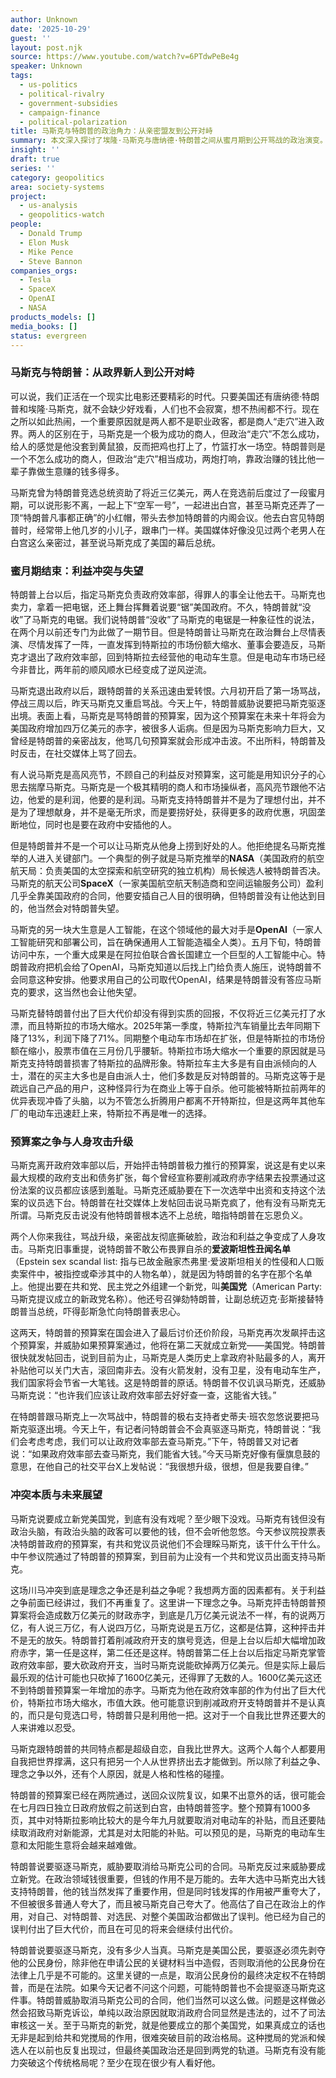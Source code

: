 ```yaml
---
author: Unknown
date: '2025-10-29'
guest: ''
layout: post.njk
source: https://www.youtube.com/watch?v=6PTdwPeBe4g
speaker: Unknown
tags:
  - us-politics
  - political-rivalry
  - government-subsidies
  - campaign-finance
  - political-polarization
title: 马斯克与特朗普的政治角力：从亲密盟友到公开对峙
summary: 本文深入探讨了埃隆·马斯克与唐纳德·特朗普之间从蜜月期到公开骂战的政治演变。从马斯克对特朗普竞选的巨额资助，到因政府职位和商业利益未获满足而产生的失望，再到对特朗普预算案的激烈抨击，以及两人升级至人身攻击的言语交锋。文章分析了这场冲突背后理念与利益交织的复杂性，以及对马斯克商业帝国和美国政治格局的潜在影响。
insight: ''
draft: true
series: ''
category: geopolitics
area: society-systems
project:
  - us-analysis
  - geopolitics-watch
people:
  - Donald Trump
  - Elon Musk
  - Mike Pence
  - Steve Bannon
companies_orgs:
  - Tesla
  - SpaceX
  - OpenAI
  - NASA
products_models: []
media_books: []
status: evergreen
---
```

### 马斯克与特朗普：从政界新人到公开对峙

可以说，我们正活在一个现实比电影还要精彩的时代。只要美国还有唐纳德·特朗普和埃隆·马斯克，就不会缺少好戏看，人们也不会寂寞，想不热闹都不行。现在之所以如此热闹，一个重要原因就是两人都不是职业政客，都是商人“走穴”进入政界。两人的区别在于，马斯克是一个极为成功的商人，但政治“走穴”不怎么成功，给人的感觉是他没套到黄鼠狼，反而把鸡也打上了，竹篮打水一场空。特朗普则是一个不怎么成功的商人，但政治“走穴”相当成功，两炮打响，靠政治赚的钱比他一辈子靠做生意赚的钱多得多。

马斯克曾为特朗普竞选总统资助了将近三亿美元，两人在竞选前后度过了一段蜜月期，可以说形影不离，一起上下“空军一号”，一起进出白宫，甚至马斯克还弄了一顶“特朗普凡事都正确”的小红帽，带头去参加特朗普的内阁会议。他去白宫见特朗普时，经常带上他几岁的小儿子，跟串门一样。美国媒体好像没见过两个老男人在白宫这么亲密过，甚至说马斯克成了美国的幕后总统。

### 蜜月期结束：利益冲突与失望

特朗普上台以后，指定马斯克负责政府效率部，得罪人的事全让他去干。马斯克也卖力，拿着一把电锯，还上舞台挥舞着说要“锯”美国政府。不久，特朗普就“没收”了马斯克的电锯。我们说特朗普“没收”了马斯克的电锯是一种象征性的说法，在两个月以前还专门为此做了一期节目。但是特朗普让马斯克在政治舞台上尽情表演、尽情发挥了一阵，一直发挥到特斯拉的市场份额大缩水、董事会要造反，马斯克才退出了政府效率部，回到特斯拉去经营他的电动车生意。但是电动车市场已经今非昔比，两年前的顺风顺水已经变成了逆风逆流。

马斯克退出政府以后，跟特朗普的关系迅速由爱转恨。六月初开启了第一场骂战，停战三周以后，昨天马斯克又重启骂战。今天上午，特朗普威胁说要把马斯克驱逐出境。表面上看，马斯克是骂特朗普的预算案，因为这个预算案在未来十年将会为美国政府增加四万亿美元的赤字，被很多人诟病。但是因为马斯克影响力巨大，又曾经是特朗普的亲密战友，他骂几句预算案就会形成冲击波。不出所料，特朗普及时反击，在社交媒体上骂了回去。

有人说马斯克是高风亮节，不顾自己的利益反对预算案，这可能是用知识分子的心思去揣摩马斯克。马斯克是一个极其精明的商人和市场操纵者，高风亮节跟他不沾边，他爱的是利润，他要的是利润。马斯克支持特朗普并不是为了理想付出，并不是为了理想献身，并不是毫无所求，而是要捞好处，获得更多的政府优惠，巩固垄断地位，同时也是要在政府中安插他的人。

但是特朗普并不是一个可以让马斯克从他身上捞到好处的人。他拒绝提名马斯克推举的人进入关键部门。一个典型的例子就是马斯克推举的**NASA**（美国政府的航空航天局：负责美国的太空探索和航空研究的独立机构）局长候选人被特朗普否决。马斯克的航天公司**SpaceX**（一家美国航空航天制造商和空间运输服务公司）盈利几乎全靠美国政府的合同，他要安插自己人目的很明确，但特朗普没有让他达到目的，他当然会对特朗普失望。

马斯克的另一块大生意是人工智能，在这个领域他的最大对手是**OpenAI**（一家人工智能研究和部署公司，旨在确保通用人工智能造福全人类）。五月下旬，特朗普访问中东，一个重大成果是在阿拉伯联合酋长国建立一个巨型的人工智能中心。特朗普政府把机会给了OpenAI，马斯克知道以后找上门给负责人施压，说特朗普不会同意这种安排。他要求用自己的公司取代OpenAI，结果是特朗普没有答应马斯克的要求，这当然也会让他失望。

马斯克替特朗普付出了巨大代价却没有得到实质的回报，不仅将近三亿美元打了水漂，而且特斯拉的市场大缩水。2025年第一季度，特斯拉汽车销量比去年同期下降了13%，利润下降了71%。同期整个电动车市场却在扩张，但是特斯拉的市场份额在缩小，股票市值在三月份几乎腰斩。特斯拉市场大缩水一个重要的原因就是马斯克支持特朗普损害了特斯拉的品牌形象。特斯拉车主大多是有自由派倾向的人士，潜在的买主大多也是自由派人士，他们多数是反对特朗普的。马斯克这等于是疏远自己产品的用户，这种怪异行为在商业上等于自杀。他可能被特斯拉前两年的优异表现冲昏了头脑，以为不管怎么折腾用户都离不开特斯拉，但是这两年其他车厂的电动车迅速赶上来，特斯拉不再是唯一的选择。

### 预算案之争与人身攻击升级

马斯克离开政府效率部以后，开始抨击特朗普极力推行的预算案，说这是有史以来最大规模的政府支出和债务扩张，每个曾经宣称要削减政府赤字结果去投票通过这份法案的议员都应该感到羞耻。马斯克还威胁要在下一次选举中出资和支持这个法案的议员选下台。特朗普在社交媒体上发帖回击说马斯克疯了，他有没有马斯克无所谓。马斯克反击说没有他特朗普根本选不上总统，暗指特朗普在忘恩负义。

两个人你来我往，骂战升级，亲密战友彻底撕破脸，政治和利益之争变成了人身攻击。马斯克旧事重提，说特朗普不敢公布畏罪自杀的**爱波斯坦性丑闻名单**（Epstein sex scandal list: 指与已故金融家杰弗里·爱波斯坦相关的性侵和人口贩卖案件中，被指控或牵涉其中的人物名单），就是因为特朗普的名字在那个名单上。他提出要在共和党、民主党之外组建一个新党，叫**美国党**（American Party: 马斯克提议成立的新政党名称）。他还号召弹劾特朗普，让副总统迈克·彭斯接替特朗普当总统，吓得彭斯急忙向特朗普表忠心。

这两天，特朗普的预算案在国会进入了最后讨价还价阶段，马斯克再次发飙抨击这个预算案，并威胁如果预算案通过，他将在第二天就成立新党——美国党。特朗普很快就发帖回击，说到目前为止，马斯克是人类历史上拿政府补贴最多的人，离开补贴他可以关门大吉，滚回南非去。没有火箭发射，没有卫星，没有电动车生产，我们国家将会节省一大笔钱。这是特朗普的原话。特朗普不仅讥讽马斯克，还威胁马斯克说：“也许我们应该让政府效率部去好好查一查，这能省大钱。”

在特朗普跟马斯克上一次骂战中，特朗普的极右支持者史蒂夫·班农忽悠说要把马斯克驱逐出境。今天上午，有记者问特朗普会不会真驱逐马斯克，特朗普说：“我们会考虑考虑，我们可以让政府效率部去查马斯克。”下午，特朗普又对记者说：“如果政府效率部去查马斯克，我们能省大钱。”今天马斯克好像有偃旗息鼓的意思，在他自己的社交平台X上发帖说：“我很想升级，很想，但是我要自律。”

### 冲突本质与未来展望

马斯克说要成立新党美国党，到底有没有戏呢？至少眼下没戏。马斯克有钱但没有政治头脑，有政治头脑的政客可以要他的钱，但不会听他忽悠。今天参议院投票表决特朗普政府的预算案，有共和党议员说他们不会理睬马斯克，该干什么干什么。中午参议院通过了特朗普的预算案，到目前为止没有一个共和党议员出面支持马斯克。

这场川马冲突到底是理念之争还是利益之争呢？我想两方面的因素都有。关于利益之争前面已经讲过，我们不再重复了。这里讲一下理念之争。马斯克抨击特朗普预算案将会造成数万亿美元的财政赤字，到底是几万亿美元说法不一样，有的说两万亿，有人说三万亿，有人说四万亿，马斯克说是五万亿，这都是估算，这种抨击并不是无的放矢。特朗普打着削减政府开支的旗号竞选，但是上台以后却大幅增加政府赤字，第一任是这样，第二任还是这样。特朗普第二任上台以后指定马斯克掌管政府效率部，要大砍政府开支，当时马斯克说能砍掉两万亿美元。但是实际上最后最乐观的估计可能也只砍掉了1600亿美元，还得罪了无数的人。1600亿美元这还不到特朗普预算案一年增加的赤字。马斯克为他在政府效率部的作为付出了巨大代价，特斯拉市场大缩水，市值大跌。他可能意识到削减政府开支特朗普并不是认真的，而只是句竞选口号，特朗普只是利用他一把。这对于一个自我比世界还要大的人来讲难以忍受。

马斯克跟特朗普的共同特点都是超级自恋，自我比世界大。这两个人每个人都要用自我把世界撑满，这只有把另一个人从世界挤出去才能做到。所以除了利益之争、理念之争以外，还有个人原因，就是人格和性格的碰撞。

特朗普的预算案已经在两院通过，送回众议院复议，如果不出意外的话，很可能会在七月四日独立日政府放假之前送到白宫，由特朗普签字。整个预算有1000多页，其中对特斯拉影响比较大的是今年九月就要取消对电动车的补贴，而且还要陆续取消政府对新能源，尤其是对太阳能的补贴。可以预见的是，马斯克的电动车生意和太阳能生意将会越来越难做。

特朗普说要驱逐马斯克，威胁要取消给马斯克公司的合同。马斯克反过来威胁要成立新党。在政治领域钱很重要，但钱的作用不是万能的。去年大选中马斯克出大钱支持特朗普，他的钱当然发挥了重要作用，但是同时钱发挥的作用被严重夸大了，不但被很多普通人夸大了，而且被马斯克自己夸大了。他高估了自己在政治上的作用，对自己、对特朗普、对选民、对整个美国政治都做出了误判。他已经为自己的误判付出了巨大代价，而且在可见的将来会继续付出代价。

特朗普说要驱逐马斯克，没有多少人当真。马斯克是美国公民，要驱逐必须先剥夺他的公民身份，除非他在申请公民的关键材料当中造假，否则取消他的公民身份在法律上几乎是不可能的。这里关键的一点是，取消公民身份的最终决定权不在特朗普，而是在法院。如果今天记者不问这个问题，可能特朗普也不会提驱逐马斯克这件事。特朗普威胁取消马斯克公司的合同，他们当然可以这么做。问题是这样做必然会招致马斯克诉讼，单纯以政治原因就取消政府合同显然是违法的，过不了司法审核这一关。至于马斯克的新党，就是他要成立的那个美国党，如果真成立的话也无非是起到给共和党搅局的作用，很难突破目前的政治格局。这种搅局的党派和候选人在以前也反复出现过，但最终美国政治还是回到两党的轨道。马斯克有没有能力突破这个传统格局呢？至少在现在很少有人看好他。